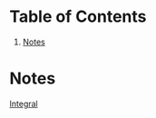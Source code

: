 
# Table of Contents

1.  [Notes](#orgcb52546)



<a id="orgcb52546"></a>

# Notes

[Integral](20241221124116-integral.md)


